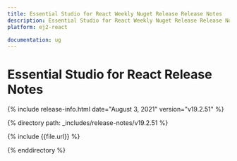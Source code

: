 ```yaml
---
title: Essential Studio for React Weekly Nuget Release Release Notes  
description: Essential Studio for React Weekly Nuget Release Release Notes  
platform: ej2-react

documentation: ug
---
```


# Essential Studio for  React  Release Notes  

{% include release-info.html date="August 3, 2021"   version="v19.2.51"  %} 

{% directory path: _includes/release-notes/v19.2.51 %}

{% include {{file.url}} %}

{% enddirectory %}
